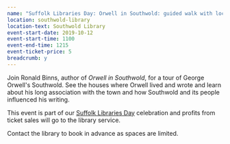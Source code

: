 ```yaml
---
name: "Suffolk Libraries Day: Orwell in Southwold: guided walk with local author Ronald Binns"
location: southwold-library
location-text: Southwold Library
event-start-date: 2019-10-12
event-start-time: 1100
event-end-time: 1215
event-ticket-price: 5
breadcrumb: y
---
```


Join Ronald Binns, author of <cite>Orwell in Southwold</cite>, for a tour of George Orwell's Southwold. See the houses where Orwell lived and wrote and learn about his long association with the town and how Southwold and its people influenced his writing.

This event is part of our [Suffolk Libraries Day](/suffolk-libraries-day/) celebration and profits from ticket sales will go to the library service.

Contact the library to book in advance as spaces are limited.
